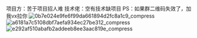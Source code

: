 项目方：苦于项目招人难
技术佬：空有技术缺项目
PS：如果群二维码失效了，加我vx拉你
![0b7e024e9fe6f99da661894d2fc8a1c9_compress](https://github.com/user-attachments/assets/c885187d-0ac6-47f7-831b-68130b46f5a6)
![a6181a7c5108dbf7aefa934ec27be312_compress](https://github.com/user-attachments/assets/f153c5a7-bcda-4a22-ac4c-d360ffb14748)
![e292af510abafb2addeeb8ee3aac819e_compress](https://github.com/user-attachments/assets/cae932d5-9c3c-4eef-8e1e-89f107e5f069)
